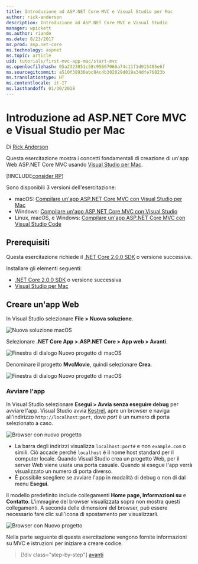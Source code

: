 ```yaml
---
title: Introduzione ad ASP.NET Core MVC e Visual Studio per Mac
author: rick-anderson
description: Introduzione ad ASP.NET Core MVC e Visual Studio
manager: wpickett
ms.author: riande
ms.date: 8/23/2017
ms.prod: asp.net-core
ms.technology: aspnet
ms.topic: article
uid: tutorials/first-mvc-app-mac/start-mvc
ms.openlocfilehash: 05a2323851c58c95667066a74c11f1d015405e6f
ms.sourcegitcommit: a510f38930abc84c4b302029d019a34dfe76823b
ms.translationtype: HT
ms.contentlocale: it-IT
ms.lasthandoff: 01/30/2018
---
```

# <a name="getting-started-with-aspnet-core-mvc-and-visual-studio-for-mac"></a>Introduzione ad ASP.NET Core MVC e Visual Studio per Mac

Di [Rick Anderson](https://twitter.com/RickAndMSFT)

Questa esercitazione mostra i concetti fondamentali di creazione di un'app Web ASP.NET Core MVC usando [Visual Studio per Mac](https://www.visualstudio.com/vs/visual-studio-mac/). 

[!INCLUDE[consider RP](../../includes/razor.md)]

Sono disponibili 3 versioni dell'esercitazione:

* macOS: [Compilare un'app ASP.NET Core MVC con Visual Studio per Mac](xref:tutorials/first-mvc-app-mac/start-mvc)
* Windows: [Compilare un'app ASP.NET Core MVC con Visual Studio](xref:tutorials/first-mvc-app/start-mvc)
* Linux, macOS, e Windows: [Compilare un'app ASP.NET Core MVC con Visual Studio Code](xref:tutorials/first-mvc-app-xplat/start-mvc)

## <a name="prerequisites"></a>Prerequisiti

Questa esercitazione richiede il [.NET Core 2.0.0 SDK](https://www.microsoft.com/net/core) o versione successiva.

Installare gli elementi seguenti:

- [.NET Core 2.0.0 SDK](https://www.microsoft.com/net/core) o versione successiva
- [Visual Studio per Mac](https://www.visualstudio.com/vs/visual-studio-mac/)

## <a name="create-a-web-app"></a>Creare un'app Web

In Visual Studio selezionare **File > Nuova soluzione**.

![Nuova soluzione macOS](../first-web-api-mac/_static/sln.png)

Selezionare **.NET Core App >.ASP.NET Core > App web > Avanti**.

![Finestra di dialogo Nuovo progetto di macOS](start-mvc/1.png)

Denominare il progetto **MvcMovie**, quindi selezionare **Crea**.

![Finestra di dialogo Nuovo progetto di macOS](start-mvc/2.png)

### <a name="launch-the-app"></a>Avviare l'app

In Visual Studio selezionare **Esegui > Avvia senza eseguire debug** per avviare l'app. Visual Studio avvia [Kestrel](xref:fundamentals/servers/index#kestrel), apre un browser e naviga all'indirizzo `http://localhost:port`, dove *port* è un numero di porta selezionato a caso.

![Browser con nuovo progetto](start-mvc/b1.png)

* La barra degli indirizzi visualizza `localhost:port#` e non `example.com` o simili. Ciò accade perché `localhost` è il nome host standard per il computer locale. Quando Visual Studio crea un progetto Web, per il server Web viene usata una porta casuale. Quando si esegue l'app verrà visualizzato un numero di porta diverso.
* È possibile scegliere se avviare l'app in modalità di debug o non di dal menu **Esegui**.

Il modello predefinito include collegamenti **Home page, Informazioni su** e **Contatto**. L'immagine del browser visualizzata sopra non mostra questi collegamenti. A seconda delle dimensioni del browser, può essere necessario fare clic sull'icona di spostamento per visualizzarli.

![Browser con Nuovo progetto](start-mvc/b2.png)

Nella parte seguente di questa esercitazione vengono fornite informazioni su MVC e istruzioni per iniziare a creare codice.

>[!div class="step-by-step"]
[avanti](adding-controller.md)  
